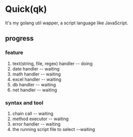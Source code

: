 # Quick(qk)
It's my golang util wapper,  a script language like JavaScript.


## progress

### feature
1. text(string, file, regex) handler -- doing
2. date handler -- waiting
3. math handler -- waiting
5. excel handler -- waiting
4. db handler -- waiting
6. net handler -- waiting

### syntax and tool
1. chain call -- waiting
2. method executor -- waiting
3. error handler -- waiting
4. the running script file to select --waiting
